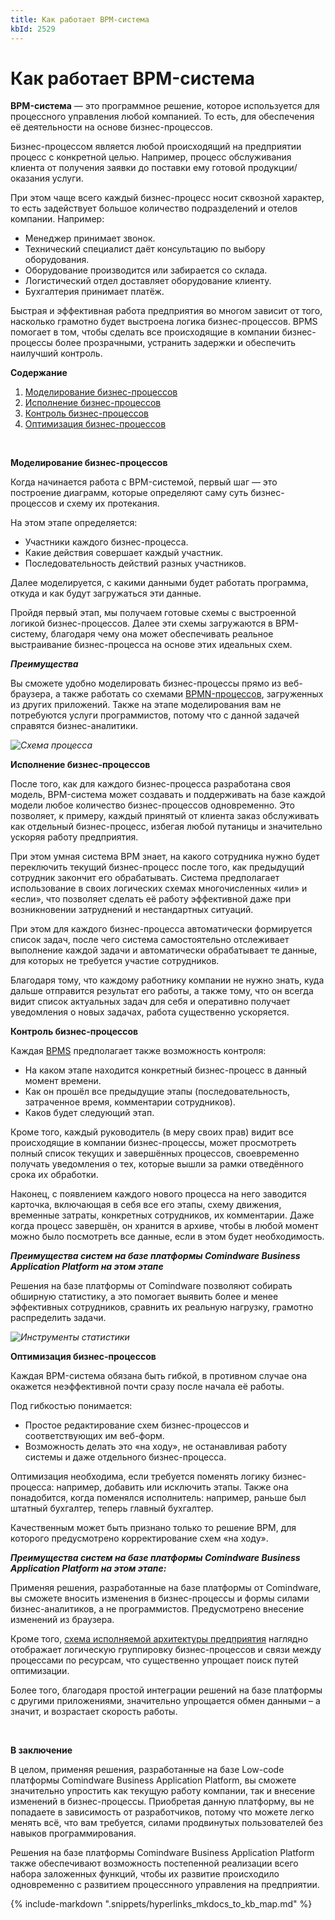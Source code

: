 ```yaml
---
title: Как работает BPM-система
kbId: 2529
---
```


# Как работает BPM-система

 **BPM-система**  — это программное решение, которое используется для процессного управления любой компанией. То есть, для обеспечения её деятельности на основе бизнес-процессов.

Бизнес-процессом является любой происходящий на предприятии процесс с конкретной целью. Например, процесс обслуживания клиента от получения заявки до поставки ему готовой продукции/оказания услуги.  

При этом чаще всего каждый бизнес-процесс носит сквозной характер, то есть задействует большое количество подразделений и отелов компании. Например:

- Менеджер принимает звонок.
- Технический специалист даёт консультацию по выбору оборудования.
- Оборудование производится или забирается со склада.
- Логистический отдел доставляет оборудование клиенту.
- Бухгалтерия принимает платёж.

Быстрая и эффективная работа предприятия во многом зависит от того, насколько грамотно будет выстроена логика бизнес-процессов. BPMS помогает в том, чтобы сделать все происходящие в компании бизнес-процессы более прозрачными, устранить задержки и обеспечить наилучший контроль.

  **Содержание**  

1. [Моделирование бизнес-процессов](#a1)
2. [Исполнение бизнес-процессов](#a2)
3. [Контроль бизнес-процессов](#a3)
4. [Оптимизация бизнес-процессов](#a4)

 

 **Моделирование бизнес-процессов** 

Когда начинается работа с BPM-системой, первый шаг — это построение диаграмм, которые определяют саму суть бизнес-процессов и схему их протекания.

На этом этапе определяется:

- Участники каждого бизнес-процесса.
- Какие действия совершает каждый участник.
- Последовательность действий разных участников.

Далее моделируется, с какими данными будет работать программа, откуда и как будут загружаться эти данные.

Пройдя первый этап, мы получаем готовые схемы с выстроенной логикой бизнес-процессов. Далее эти схемы загружаются в BPM-систему, благодаря чему она может обеспечивать реальное выстраивание бизнес-процесса на основе этих идеальных схем.

 ***Преимущества*** 

Вы сможете удобно моделировать бизнес-процессы прямо из веб-браузера, а также работать со схемами [BPMN-процессов](https://www.comindware.ru/blog-bpmn-%D0%BF%D1%80%D0%BE%D1%86%D0%B5%D1%81%D1%81%D1%8B-%D0%BE%D1%81%D0%BD%D0%BE%D0%B2%D1%8B-%D0%BC%D0%BE%D0%B4%D0%B5%D0%BB%D0%B8%D1%80%D0%BE%D0%B2%D0%B0%D0%BD%D0%B8%D1%8F/), загруженных из других приложений. Также на этапе моделирования вам не потребуются услуги программистов, потому что с данной задачей справятся бизнес-аналитики.

_![Схема процесса](https://kb.comindware.ru/assets/art1.png)_

 **Исполнение бизнес-процессов** 

После того, как для каждого бизнес-процесса разработана своя модель, BPM-система может создавать и поддерживать на базе каждой модели любое количество бизнес-процессов одновременно. Это позволяет, к примеру, каждый принятый от клиента заказ обслуживать как отдельный бизнес-процесс, избегая любой путаницы и значительно ускоряя работу предприятия.

При этом умная система BPM знает, на какого сотрудника нужно будет переключить текущий бизнес-процесс после того, как предыдущий сотрудник закончит его обрабатывать. Система предполагает использование в своих логических схемах многочисленных «или» и «если», что позволяет сделать её работу эффективной даже при возникновении затруднений и нестандартных ситуаций.

При этом для каждого бизнес-процесса автоматически формируется список задач, после чего система самостоятельно отслеживает выполнение каждой задачи и автоматически обрабатывает те данные, для которых не требуется участие сотрудников.

Благодаря тому, что каждому работнику компании не нужно знать, куда дальше отправится результат его работы, а также тому, что он всегда видит список актуальных задач для себя и оперативно получает уведомления о новых задачах, работа существенно ускоряется.

**Контроль бизнес-процессов**

Каждая [BPMS](https://top10-bpm.ru/) предполагает также возможность контроля:

- На каком этапе находится конкретный бизнес-процесс в данный момент времени.
- Как он прошёл все предыдущие этапы (последовательность, затраченное время, комментарии сотрудников).
- Каков будет следующий этап.

Кроме того, каждый руководитель (в меру своих прав) видит все происходящие в компании бизнес-процессы, может просмотреть полный список текущих и завершённых процессов, своевременно получать уведомления о тех, которые вышли за рамки отведённого срока их обработки.

Наконец, с появлением каждого нового процесса на него заводится карточка, включающая в себя все его этапы, схему движения, временные затраты, конкретных сотрудников, их комментарии. Даже когда процесс завершён, он хранится в архиве, чтобы в любой момент можно было посмотреть все данные, если в этом будет необходимость.

 ***Преимущества систем на базе платформы Comindware Business Application Platform на этом этапе***

Решения на базе платформы от Comindware позволяют собирать обширную статистику, а это помогает выявить более и менее эффективных сотрудников, сравнить их реальную нагрузку, грамотно распределить задачи.

_![Инструменты статистики](https://kb.comindware.ru/assets/art3.png)_

 **Оптимизация бизнес-процессов** 

Каждая BPM-система обязана быть гибкой, в противном случае она окажется неэффективной почти сразу после начала её работы.

Под гибкостью понимается:

- Простое редактирование схем бизнес-процессов и соответствующих им веб-форм.
- Возможность делать это «на ходу», не останавливая работу системы и даже отдельного бизнес-процесса.

Оптимизация необходима, если требуется поменять логику бизнес-процесса: например, добавить или исключить этапы. Также она понадобится, когда поменялся исполнитель: например, раньше был штатный бухгалтер, теперь главный бухгалтер.

Качественным может быть признано только то решение BPM, для которого предусмотрено корректирование схем «на ходу».

 ***Преимущества систем на базе платформы Comindware Business Application Platform на этом этапе:*** 

Применяя решения, разработанные на базе платформы от Comindware, вы сможете вносить изменения в бизнес-процессы и формы силами бизнес-аналитиков, а не программистов. Предусмотрено внесение изменений из браузера.

Кроме того, [схема исполняемой архитектуры предприятия](https://www.comindware.ru/platform/architecture/) наглядно отображает логическую группировку бизнес-процессов и связи между процессами по ресурсам, что существенно упрощает поиск путей оптимизации.

Более того, благодаря простой интеграции решений на базе платформы с другими приложениями, значительно упрощается обмен данными – а значит, и возрастает скорость работы.

 

 **В заключение** 

В целом, применяя решения, разработанные на базе Low-code платформы Comindware Business Application Platform, вы сможете значительно упростить как текущую работу компании, так и внесение изменений в бизнес-процессы. Приобретая данную платформу, вы не попадаете в зависимость от разработчиков, потому что можете легко менять всё, что вам требуется, силами продвинутых пользователей без навыков программирования.

Решения на базе платформы Comindware Business Application Platform также обеспечивают возможность постепенной реализации всего набора заложенных функций, чтобы их развитие происходило одновременно с развитием процесснного управления на предприятии.

{% include-markdown ".snippets/hyperlinks_mkdocs_to_kb_map.md" %}
